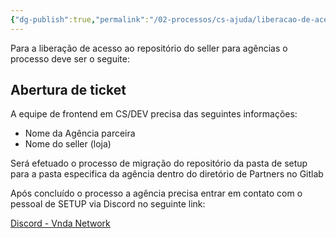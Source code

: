 ```yaml
---
{"dg-publish":true,"permalink":"/02-processos/cs-ajuda/liberacao-de-acesso-ao-codigo-agencia/"}
---
```


Para a liberação de acesso ao repositório do seller para agências o processo deve ser o seguite:

## Abertura de ticket

A equipe de frontend em CS/DEV precisa das seguintes informações:
- Nome da Agência parceira
- Nome do seller (loja)

Será efetuado o processo de migração do repositório da pasta de setup para a pasta especifica da agência dentro do diretório de Partners no Gitlab

Após concluído o processo a agência precisa entrar em contato com o pessoal de SETUP via Discord no seguinte link: 

[Discord - Vnda Network](https://discord.gg/Re8MvAHuUp)
